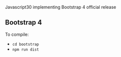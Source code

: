 Javascript30 implementing Bootstrap 4 official release

## Bootstrap 4

To compile: 

- `cd bootstrap`
- `npm run dist`
